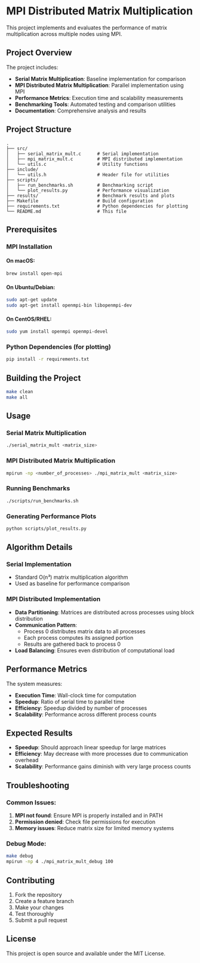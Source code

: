 # MPI Distributed Matrix Multiplication

This project implements and evaluates the performance of matrix multiplication across multiple nodes using MPI.
## Project Overview

The project includes:
- **Serial Matrix Multiplication**: Baseline implementation for comparison
- **MPI Distributed Matrix Multiplication**: Parallel implementation using MPI
- **Performance Metrics**: Execution time and scalability measurements
- **Benchmarking Tools**: Automated testing and comparison utilities
- **Documentation**: Comprehensive analysis and results

## Project Structure

```
.
├── src/
│   ├── serial_matrix_mult.c      # Serial implementation
│   ├── mpi_matrix_mult.c         # MPI distributed implementation
│   └── utils.c                   # Utility functions
├── include/
│   └── utils.h                   # Header file for utilities
├── scripts/
│   ├── run_benchmarks.sh         # Benchmarking script
│   └── plot_results.py           # Performance visualization
├── results/                      # Benchmark results and plots
├── Makefile                      # Build configuration
├── requirements.txt              # Python dependencies for plotting
└── README.md                     # This file
```

## Prerequisites

### MPI Installation

#### On macOS:
```bash
brew install open-mpi
```

#### On Ubuntu/Debian:
```bash
sudo apt-get update
sudo apt-get install openmpi-bin libopenmpi-dev
```

#### On CentOS/RHEL:
```bash
sudo yum install openmpi openmpi-devel
```

### Python Dependencies (for plotting)
```bash
pip install -r requirements.txt
```

## Building the Project

```bash
make clean
make all
```

## Usage

### Serial Matrix Multiplication
```bash
./serial_matrix_mult <matrix_size>
```

### MPI Distributed Matrix Multiplication
```bash
mpirun -np <number_of_processes> ./mpi_matrix_mult <matrix_size>
```

### Running Benchmarks
```bash
./scripts/run_benchmarks.sh
```

### Generating Performance Plots
```bash
python scripts/plot_results.py
```

## Algorithm Details

### Serial Implementation
- Standard O(n³) matrix multiplication algorithm
- Used as baseline for performance comparison

### MPI Distributed Implementation
- **Data Partitioning**: Matrices are distributed across processes using block distribution
- **Communication Pattern**: 
  - Process 0 distributes matrix data to all processes
  - Each process computes its assigned portion
  - Results are gathered back to process 0
- **Load Balancing**: Ensures even distribution of computational load

## Performance Metrics

The system measures:
- **Execution Time**: Wall-clock time for computation
- **Speedup**: Ratio of serial time to parallel time
- **Efficiency**: Speedup divided by number of processes
- **Scalability**: Performance across different process counts

## Expected Results

- **Speedup**: Should approach linear speedup for large matrices
- **Efficiency**: May decrease with more processes due to communication overhead
- **Scalability**: Performance gains diminish with very large process counts

## Troubleshooting

### Common Issues:
1. **MPI not found**: Ensure MPI is properly installed and in PATH
2. **Permission denied**: Check file permissions for execution
3. **Memory issues**: Reduce matrix size for limited memory systems

### Debug Mode:
```bash
make debug
mpirun -np 4 ./mpi_matrix_mult_debug 100
```

## Contributing

1. Fork the repository
2. Create a feature branch
3. Make your changes
4. Test thoroughly
5. Submit a pull request

## License

This project is open source and available under the MIT License. 